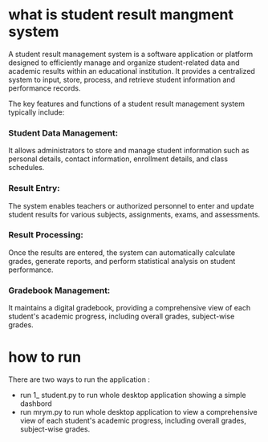 # what is student result mangment system


A student result management system is a software application or platform designed to efficiently manage and organize student-related data and academic results within an educational institution. It provides a centralized system to input, store, process, and retrieve student information and performance records.

The key features and functions of a student result management system typically include:

###  Student Data Management:
It allows administrators to store and manage student information such as personal details, contact information, enrollment details, and class schedules.

### Result Entry: 
The system enables teachers or authorized personnel to enter and update student results for various subjects, assignments, exams, and assessments.

### Result Processing: 
Once the results are entered, the system can automatically calculate grades, generate reports, and perform statistical analysis on student performance.

### Gradebook Management:
It maintains a digital gradebook, providing a comprehensive view of each student's academic progress, including overall grades, subject-wise grades.
# how to run
There are two ways to run the application :
- run 1_ student.py to run whole desktop application showing a simple dashbord 
- run mrym.py to run whole desktop application to view a  comprehensive view of each student's academic progress, including overall grades, subject-wise grades.

